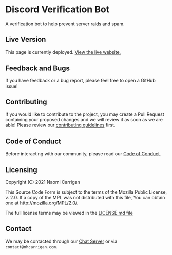 # Discord Verification Bot

A verification bot to help prevent server raids and spam.

## Live Version

This page is currently deployed. [View the live website.](https://docs.nhcarrigan.com/#/discord-verification-bot/index)

## Feedback and Bugs

If you have feedback or a bug report, please feel free to open a GitHub issue!

## Contributing

If you would like to contribute to the project, you may create a Pull Request containing your proposed changes and we will review it as soon as we are able! Please review our [contributing guidelines](CONTRIBUTING.md) first.

## Code of Conduct

Before interacting with our community, please read our [Code of Conduct](CODE_OF_CONDUCT.md).

## Licensing

Copyright (C) 2021 Naomi Carrigan

This Source Code Form is subject to the terms of the Mozilla Public
License, v. 2.0. If a copy of the MPL was not distributed with this
file, You can obtain one at http://mozilla.org/MPL/2.0/.

The full license terms may be viewed in the [LICENSE.md file](./LICENSE.md)

## Contact

We may be contacted through our [Chat Server](http://chat.nhcarrigan.com) or via `contact@nhcarrigan.com`.
